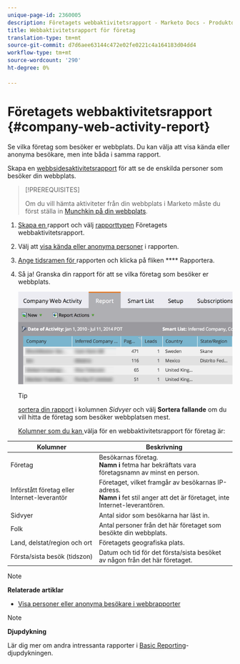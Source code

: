 ```yaml
---
unique-page-id: 2360005
description: Företagets webbaktivitetsrapport - Marketo Docs - Produktdokumentation
title: Webbaktivitetsrapport för företag
translation-type: tm+mt
source-git-commit: d7d6aee63144c472e02fe0221c4a164183d04dd4
workflow-type: tm+mt
source-wordcount: '290'
ht-degree: 0%

---
```



# Företagets webbaktivitetsrapport {#company-web-activity-report}

Se vilka företag som besöker er webbplats. Du kan välja att visa kända eller anonyma besökare, men inte båda i samma rapport.

Skapa en [webbsidesaktivitetsrapport](web-page-activity-report.md) för att se de enskilda personer som besöker din webbplats.

>[!PREREQUISITES]
>
>Om du vill hämta aktiviteter från din webbplats i Marketo måste du först ställa in [Munchkin på din webbplats](../../../../product-docs/administration/additional-integrations/add-munchkin-tracking-code-to-your-website.md).

1. [Skapa en ](../../../../product-docs/reporting/basic-reporting/creating-reports/create-a-report-in-a-program.md) rapport och välj   [rapporttypen](report-type-overview.md) Företagets webbaktivitetsrapport.
1. Välj att [visa kända eller anonyma personer](https://docs.marketo.com/display/DOCS/Display+Known+or+Anonymous+People+in+Web+Reports) i rapporten.
1. [Ange tidsramen för ](../../../../product-docs/reporting/basic-reporting/editing-reports/change-a-report-time-frame.md) rapporten och klicka på fliken  **** Rapportera.
1. Så ja! Granska din rapport för att se vilka företag som besöker er webbplats.

   ![](assets/image2014-9-16-11-3a0-3a24.png)

   >[!TIP]
   >
   >[sortera din rapport](../../../../product-docs/reporting/basic-reporting/editing-reports/sort-report-on-columns.md) i kolumnen *Sidvyer* och välj **Sortera fallande** om du vill hitta de företag som besöker webbplatsen mest.

   [Kolumner som du kan ](../../../../product-docs/reporting/basic-reporting/editing-reports/select-report-columns.md) välja för en webbaktivitetsrapport för företag är:

<table> 
 <thead> 
  <tr> 
   <th>Kolumner</th> 
   <th>Beskrivning</th> 
  </tr> 
 </thead> 
 <tbody> 
  <tr> 
   <td>Företag</td> 
   <td>Besökarnas företag.<br> <strong>Namn i </strong> fetma har bekräftats vara företagsnamn av minst en person.</td> 
  </tr> 
  <tr> 
   <td>Införstått företag eller Internet-leverantör</td> 
   <td>Företaget, vilket framgår av besökarnas IP-adress. <br> <strong>Namn i </strong> fet stil anger att det är företaget, inte Internet-leverantören. </td> 
  </tr> 
  <tr> 
   <td>Sidvyer</td> 
   <td>Antal sidor som besökarna har läst in.</td> 
  </tr> 
  <tr> 
   <td>Folk</td> 
   <td>Antal personer från det här företaget som besökte din webbplats.</td> 
  </tr> 
  <tr> 
   <td>Land, delstat/region och ort</td> 
   <td>Företagets geografiska plats.</td> 
  </tr> 
  <tr> 
   <td>Första/sista besök (tidszon)</td> 
   <td>Datum och tid för det första/sista besöket av någon från det här företaget.</td> 
  </tr> 
 </tbody> 
</table>

>[!NOTE]
>
>**Relaterade artiklar**
>
>* [Visa personer eller anonyma besökare i webbrapporter](../../../../product-docs/reporting/basic-reporting/report-activity/display-people-or-anonymous-visitors-in-web-reports.md)


>[!NOTE]
>
>**Djupdykning**
>
>Lär dig mer om andra intressanta rapporter i [Basic Reporting](http://docs.marketo.com/display/docs/basic+reporting)-djupdykningen.
